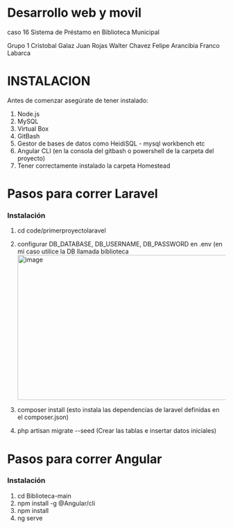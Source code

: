 # Desarrollo web y movil
caso 16  Sistema de Préstamo en Biblioteca Municipal 

Grupo 1 
Cristobal Galaz 
Juan Rojas
Walter Chavez
Felipe Arancibia
Franco Labarca

# INSTALACION

Antes de comenzar asegúrate de tener instalado:
1) Node.js
2) MySQL
3) Virtual Box
4) GitBash
5) Gestor de bases de datos como HeidiSQL - mysql workbench etc
6) Angular CLI (en la consola del gitbash o powershell de la carpeta del proyecto)
7) Tener correctamente instalado la carpeta Homestead

# Pasos para correr Laravel
###  Instalación
1) cd code/primerproyectolaravel 

2) configurar DB_DATABASE, DB_USERNAME, DB_PASSWORD en .env (en mi caso utilice la DB llamada biblioteca <img width="786" height="333" alt="image" src="https://github.com/user-attachments/assets/6f4bb5ea-b7c3-4d3f-ae05-ff2930511620" />
3) composer install (esto instala las dependencias de laravel definidas en el composer.json)
4) php artisan migrate --seed (Crear las tablas e insertar datos iniciales)


# Pasos para correr Angular
###  Instalación
1) cd Biblioteca-main
2) npm install -g @Angular/cli
3) npm install
4) ng serve

